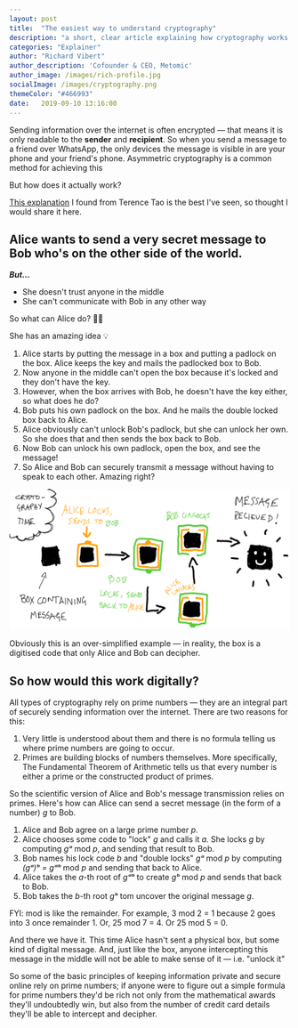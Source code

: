 ```yaml
---
layout: post
title:  "The easiest way to understand cryptography"
description: "a short, clear article explaining how cryptography works. Covers an example with a physical box being sent around the world, and how prime numbers are used to send messages securely"
categories: "Explainer"
author: "Richard Vibert"
author_description: 'Cofounder & CEO, Metomic'
author_image: /images/rich-profile.jpg
socialImage: /images/cryptography.png
themeColor: "#466993"
date:   2019-09-10 13:16:00
---
```


Sending information over the internet is often encrypted — that means it is only readable to the **sender** and **recipient**. So when you send a message to a friend over WhatsApp, the only devices the message is visible in are your phone and your friend's phone. Asymmetric cryptography is a common method for achieving this

But how does it actually work?

[This explanation](https://www.youtube.com/watch?v=PtsrAw1LR3E&t=1694s) I found from Terence Tao is the best I've seen, so thought I would share it here.

## Alice wants to send a very secret message to Bob who's on the other side of the world.

***But...*** 

- She doesn't trust anyone in the middle
- She can't communicate with Bob in any other way

So what can Alice do? 🤷‍♀️

She has an amazing idea 💡

1. Alice starts by putting the message in a box and putting a padlock on the box. Alice keeps the key and mails the padlocked box to Bob. 
2. Now anyone in the middle can't open the box because it's locked and they don't have the key. 
3. However, when the box arrives with Bob, he doesn't have the key either, so what does he do?
4. Bob puts his own padlock on the box. And he mails the double locked box back to Alice. 
5. Alice obviously can't unlock Bob's padlock, but she can unlock her own. So she does that and then sends the box back to Bob. 
6. Now Bob can unlock his own padlock, open the box, and see the message!
7. So Alice and Bob can securely transmit a message without having to speak to each other. Amazing right?


![diagram that illustrates how cryptography works](/images/cryptography.png)

Obviously this is an over-simplified example — in reality, the box is a digitised code that only Alice and Bob can decipher.


## So how would this work digitally?

All types of cryptography rely on prime numbers — they are an integral part of securely sending information over the internet. There are two reasons for this:

1. Very little is understood about them and there is no formula telling us where prime numbers are going to occur.
2. Primes are building blocks of numbers themselves. More specifically, The Fundamental Theorem of Arithmetic tells us that every number is either a prime or the constructed product of primes.

So the scientific version of Alice and Bob's message transmission relies on primes. Here's how can Alice can send a secret message (in the form of a number) *g* to Bob.

1. Alice and Bob agree on a large prime number *p*.
2. Alice chooses some code to "lock" *g* and calls it *a.* She locks *g* by computing *gᵃ* mod *p*, and sending that result to Bob.
3. Bob names his lock code *b* and "double locks" *gᵃ* mod *p* by computing *(gᵃ)ᵇ = gᵃᵇ* mod *p* and sending that back to Alice.
4. Alice takes the *a*-th root of *gᵃᵇ* to create *gᵇ* mod *p* and sends that back to Bob. 
5. Bob takes the *b*-th root *gᵇ* tom uncover the original message *g*.

FYI: mod is like the remainder. For example, 3 mod 2 = 1 because 2 goes into 3 once remainder 1. Or, 25 mod 7 = 4. Or 25 mod 5 = 0.

And there we have it. This time Alice hasn't sent a physical box, but some kind of digital message. And, just like the box, anyone intercepting this message in the middle will not be able to make sense of it — i.e. "unlock it"

So some of the basic principles of keeping information private and secure online rely on prime numbers; if anyone were to figure out a simple formula for prime numbers they'd be rich not only from the mathematical awards they'll undoubtedly win, but also from the number of credit card details they'll be able to intercept and decipher.